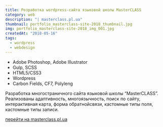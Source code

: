 ```yaml
---
title: Розработка wordpress-сайта языковой школы MasterCLASS
category: web
description: "| masterclass.pl.ua"
thumbnail: portfolio_masterclass-site-2018_thumbnail.jpg
img: portfolio_masterclass-site-2018_img_001.jpg
createdAt: "2018-05-16"
tags: 
  - wordpress
  - webdesign
---
```


- Adobe Photoshop, Adobe Illustrator
- Gulp, SCSS
- HTML5/CSS3
- Wordpress
- Carbon Fields, CF7, Polyleng

Разработка многостраничного сайта языковой школы “MasterCLASS”. Реализованы адаптивность, многоязычность, поиск по сайту, интерактивная карта, форма обратнойсвязи, кастомные типы поля, кастомные типы записи.

[перейти на masterclass.pl.ua](http://masterclass.pl.ua)